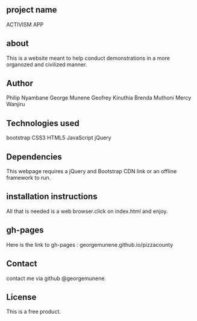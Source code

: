 ## project name
ACTIVISM APP

## about
This is a website meant to help conduct demonstrations in a more organozed and civilized manner.

## Author
Philip Nyambane
George Munene
Geofrey Kinuthia
Brenda Muthoni
Mercy Wanjiru

## Technologies used
bootstrap CSS3 HTML5 JavaScript jQuery

## Dependencies
This webpage requires a jQuery and Bootstrap CDN link or an offline framework to run.

## installation instructions
All that is needed is a web browser.click on index.html and enjoy.

## gh-pages
Here is the link to gh-pages : georgemunene.github.io/pizzacounty

## Contact
contact me via github @georgemunene.

## License
This is a free product.